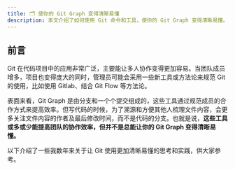 ```yaml
---
title: 🗂️ 使你的 Git Graph 变得清晰易懂
description: 本文介绍了如何使用 Git 命令和工具，使你的 Git Graph 变得清晰易懂。
---
```


## 前言

Git 在代码项目中的应用非常广泛，主要能让多人协作变得更加容易。当团队成员增多，项目也变得庞大的同时，管理员可能会采用一些新工具或方法论来规范 Git 的使用，比如使用 Gitlab、结合 Git Flow 等方法论。

表面来看，Git Graph 是由分支和一个个提交组成的，这些工具通过规范成员的合作方式来提高效率。但写代码的时候，为了溯源和方便其他人梳理文件内容，会更多关注文件内容的作者及最后修改时间，而不是代码的分支。也就是说，**这些工具或多或少能提高团队的协作效率，但并不是总能让你的 Git Graph 变得清晰易懂。**

以下介绍了一些我数年来关于让 Git 使用更加清晰易懂的思考和实践，供大家参考。

## 
